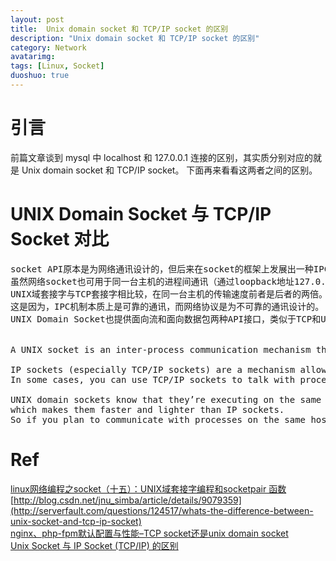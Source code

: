```yaml
---
layout: post
title:  Unix domain socket 和 TCP/IP socket 的区别
description: "Unix domain socket 和 TCP/IP socket 的区别"
category: Network
avatarimg:
tags: [Linux, Socket]
duoshuo: true
---
```


# 引言
前篇文章谈到 mysql 中 localhost 和 127.0.0.1 连接的区别，其实质分别对应的就是 Unix domain socket 和 TCP/IP socket。
下面再来看看这两者之间的区别。  

# UNIX Domain Socket 与 TCP/IP Socket 对比
<pre>
socket API原本是为网络通讯设计的，但后来在socket的框架上发展出一种IPC机制，就是UNIX Domain Socket。
虽然网络socket也可用于同一台主机的进程间通讯（通过loopback地址127.0.0.1），但是UNIX Domain Socket用于IPC更有效率：不需要经过网络协议栈，不需要打包拆包、计算校验和、维护序号和应答等，只是将应用层数据从一个进程拷贝到另一个进程。
UNIX域套接字与TCP套接字相比较，在同一台主机的传输速度前者是后者的两倍。
这是因为，IPC机制本质上是可靠的通讯，而网络协议是为不可靠的通讯设计的。
UNIX Domain Socket也提供面向流和面向数据包两种API接口，类似于TCP和UDP，但是面向消息的UNIX Domain Socket也是可靠的，消息既不会丢失也不会顺序错乱。


A UNIX socket is an inter-process communication mechanism that allows bidirectional data exchange between processes running on the same machine.

IP sockets (especially TCP/IP sockets) are a mechanism allowing communication between processes over the network. 
In some cases, you can use TCP/IP sockets to talk with processes running on the same computer (by using the loopback interface).

UNIX domain sockets know that they’re executing on the same system, so they can avoid some checks and operations (like routing); 
which makes them faster and lighter than IP sockets. 
So if you plan to communicate with processes on the same host, this is a better option than IP sockets.
</pre>	

# Ref
[linux网络编程之socket（十五）：UNIX域套接字编程和socketpair 函数](http://blog.csdn.net/jnu_simba/article/details/9079359)  
[http://blog.csdn.net/jnu_simba/article/details/9079359](http://serverfault.com/questions/124517/whats-the-difference-between-unix-socket-and-tcp-ip-socket)  
[nginx、php-fpm默认配置与性能–TCP socket还是unix domain socket](https://www.cnxct.com/default-configuration-and-performance-of-nginx-phpfpm-and-tcp-socket-or-unix-domain-socket/)  
[Unix Socket 与 IP Socket (TCP/IP) 的区别](http://coseylee.com/2012-04-13-unix-socket-ip-vs-ip-socket.html)  



	
